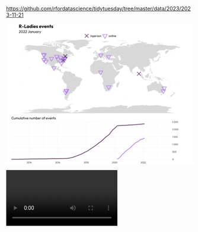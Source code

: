 https://github.com/rfordatascience/tidytuesday/tree/master/data/2023/2023-11-21

![](plots/rladies_chapters.png)

![](https://github.com/gkaramanis/tidytuesday/blob/master/2023/2023-week_47/plots/rladies_chapters.mp4)
